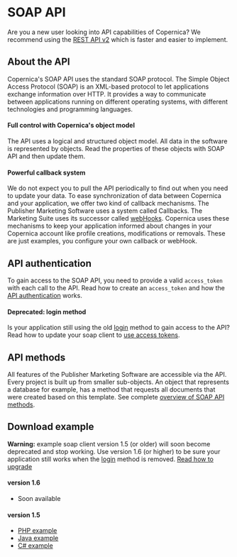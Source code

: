 # SOAP API
Are you a new user looking into API capabilities of Copernica? We recommend 
using the [REST API v2](./restv2/rest-api.md "REST-API") which is faster 
and easier to implement. 

## About the API
Copernica's SOAP API uses the standard SOAP protocol. The Simple Object 
Access Protocol (SOAP) is an XML-based protocol to let applications exchange 
information over HTTP. It provides a way to communicate between applications 
running on different operating systems, with different technologies and 
programming languages.

#### Full control with Copernica's object model
The API uses a logical and structured object model. All data in the software 
is represented by objects. Read the properties of these objects with SOAP API 
and then update them. 

#### Powerful callback system
We do not expect you to pull the API periodically to find out when you need 
to update your data. To ease synchronization of data between Copernica and 
your application, we offer two kind of callback mechanisms. The Publisher 
Marketing Software uses a system called Callbacks. The Marketing Suite
uses its successor called [webHooks](./webhooks.md). Copernica uses these 
mechanisms to keep your application informed about changes in your Copernica 
account like profile creations, modifications or removals. These are just 
examples, you configure your own callback or webHook.


## API authentication 
To gain access to the SOAP API, you need to provide a valid `access_token` 
with each call to the API. Read how to create an `access_token` and how 
the [API authentication](./soap-api-authentication.md "Setup access tokens") works.

#### Deprecated: login method
Is your application still using the old [login](https://www.copernica.com/en/support/apireference/login) 
method to gain access to the API? Read how to update your soap client to [use access tokens](./soap-api-upgrade-login.md "Find out what you need to do").

## API methods
All features of the Publisher Marketing Software are accessible via the API. 
Every project is built up from smaller sub-objects. An object that represents 
a database for example, has a method that requests all documents that were 
created based on this template. See complete [overview of SOAP API methods](https://www.copernica.com/en/support/apireference "SOAP API methods").

## Download example
**Warning:** example soap client version 1.5 (or older) will soon become deprecated and stop working. 
Use version 1.6 (or higher) to be sure your application still works when the [login](https://www.copernica.com/en/support/apireference/login) method is removed.
[Read how to upgrade](./soap-api-upgrade-login.md "Find out what you need to do")

#### version 1.6
- Soon available

#### version 1.5
- [PHP example](../downloads/soaptest_php_1-5.zip "SOAP API example script for PHP")
- [Java example](../downloads/soaptest_java.zip "SOAP API example script for Java")
- [C\# example](../downloads/soaptest_cs.zip "SOAP API example script for C#")
